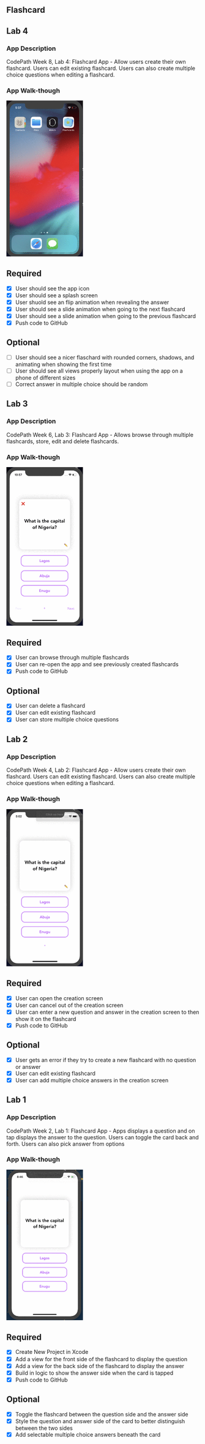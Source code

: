 ## Flashcard

## Lab 4

### App Description
CodePath Week 8, Lab 4: Flashcard App - Allow users create their own flashcard. Users can edit existing  flashcard. Users can also create multiple choice questions when editing a flashcard.

### App Walk-though
<img src="Flashcards-lab4.gif" width=200><br>

## Required
- [x] User should see the app icon 
- [x] User should see a splash screen
- [x] User shuold see an flip animation when revealing the answer
- [x] User should see a slide animation when going to the next flashcard
- [x] User should see a slide animation when going to the previous flashcard
- [x] Push code to GitHub
## Optional
- [ ] User should see a nicer flaschard with rounded corners, shadows, and animating when showing the first time
- [ ] User should see all views properly layout when using the app on a phone of different sizes
- [ ] Correct answer in multiple choice should be random

## Lab 3

### App Description
CodePath Week 6, Lab 3: Flashcard App - Allows browse through multiple flashcards, store, edit and delete flashcards.

### App Walk-though
<img src="Flashcards-lab3.gif" width=200><br>

## Required
- [x] User can browse through multiple flashcards
- [x] User can re-open the app and see previously created flashcards
- [x] Push code to GitHub
## Optional
- [x] User can delete a flashcard
- [x] User can edit existing flashcard
- [x] User can store multiple choice questions

## Lab 2

### App Description
CodePath Week 4, Lab 2: Flashcard App - Allow users create their own flashcard. Users can edit existing  flashcard. Users can also create multiple choice questions when editing a flashcard. 

### App Walk-though
<img src="Flashcards-lab2.gif" width=200><br>

## Required
- [x] User can open the creation screen
- [x] User can cancel out of the creation screen
- [x] User can enter a new question and answer in the creation screen to then show it on the flashcard
- [x] Push code to GitHub
## Optional
- [x] User gets an error if they try to create a new flashcard with no question or answer
- [x] User can edit existing flashcard
- [x] User can add multiple choice answers in the creation screen

## Lab 1
### App Description
CodePath Week 2, Lab 1: Flashcard App - Apps displays a question and on tap displays the answer to the question. Users can toggle the card back and forth. Users can also pick answer from options

### App Walk-though
<img src="Flashcards-lab1.gif" width=200><br>

## Required
- [x] Create New Project in Xcode
- [x] Add a view for the front side of the flashcard to display the question
- [x] Add a view for the back side of the flashcard to display the answer
- [x] Build in logic to show the answer side when the card is tapped
- [x] Push code to GitHub
## Optional
- [x] Toggle the flashcard between the question side and the answer side
- [x] Style the question and answer side of the card to better distinguish between the two sides
- [x] Add selectable multiple choice answers beneath the card
